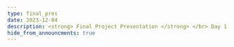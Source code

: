 ```yaml
---
type: final_pres
date: 2023-12-04
description: <strong> Final Project Presentation </strong> </br> Day 1
hide_from_announcments: true
---
```


